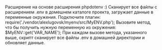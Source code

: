 Расширение на основе расширения phpdotenv :)
Сканирует все файлы с расширением .env в домешнем каталоге проекта, загружает данные в переменные окружения.
Подключите плагин:
require('./vendor/alexlugovsk/myenv/src/MyENV.php');
Вызовите метод, что бы получить нужную переменную из окружения:
$MyENV::get('VAR_NAME');
При каждом вызове метода, указанного выше, скрипт сканирует все файлы .env в домашней директории и обновляет данные.